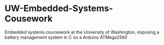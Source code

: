 # UW-Embedded-Systems-Cousework
Embedded systems coursework at the University of Washington, imposing a battery management system in C on a Arduino ATMega2560
